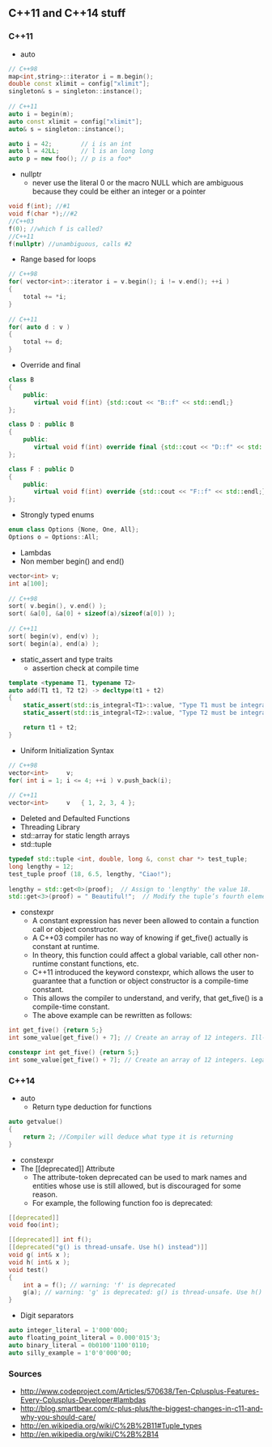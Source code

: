 ## C++11 and C++14 stuff

### C++11
- auto
```cpp
// C++98
map<int,string>::iterator i = m.begin();
double const xlimit = config["xlimit"];
singleton& s = singleton::instance();
 
// C++11
auto i = begin(m);
auto const xlimit = config["xlimit"];
auto& s = singleton::instance();

auto i = 42;        // i is an int
auto l = 42LL;      // l is an long long
auto p = new foo(); // p is a foo*
```
- nullptr
    - never use the literal 0 or the macro NULL which are ambiguous because they could be either an integer or a pointer
```cpp
void f(int); //#1
void f(char *);//#2
//C++03
f(0); //which f is called?
//C++11
f(nullptr) //unambiguous, calls #2
```
- Range based for loops
```cpp
// C++98
for( vector<int>::iterator i = v.begin(); i != v.end(); ++i ) 
{
    total += *i;
}
 
// C++11
for( auto d : v )
{
    total += d;
}
```
- Override and final
```cpp
class B 
{
    public:
       virtual void f(int) {std::cout << "B::f" << std::endl;}
};

class D : public B
{
    public:
       virtual void f(int) override final {std::cout << "D::f" << std::endl;}
};

class F : public D
{
    public:
       virtual void f(int) override {std::cout << "F::f" << std::endl;}
};
```
- Strongly typed enums
```cpp
enum class Options {None, One, All};
Options o = Options::All;
```
- Lambdas
- Non member begin() and end()
```cpp
vector<int> v;
int a[100];
 
// C++98
sort( v.begin(), v.end() );
sort( &a[0], &a[0] + sizeof(a)/sizeof(a[0]) );
 
// C++11
sort( begin(v), end(v) );
sort( begin(a), end(a) );
```
- static_assert and type traits
    - assertion check at compile time
```cpp
template <typename T1, typename T2>
auto add(T1 t1, T2 t2) -> decltype(t1 + t2)
{
    static_assert(std::is_integral<T1>::value, "Type T1 must be integral");
    static_assert(std::is_integral<T2>::value, "Type T2 must be integral");

    return t1 + t2;
}
```
- Uniform Initialization Syntax
```cpp
// C++98
vector<int>     v;
for( int i = 1; i <= 4; ++i ) v.push_back(i);
 
// C++11
vector<int>     v   { 1, 2, 3, 4 };
```
- Deleted and Defaulted Functions
- Threading Library
- std::array for static length arrays
- std::tuple
```cpp
typedef std::tuple <int, double, long &, const char *> test_tuple;
long lengthy = 12;
test_tuple proof (18, 6.5, lengthy, "Ciao!");
 
lengthy = std::get<0>(proof);  // Assign to 'lengthy' the value 18.
std::get<3>(proof) = " Beautiful!";  // Modify the tuple’s fourth element.
```
- constexpr
    - A constant expression has never been allowed to contain a function call or object constructor.
    - A C++03 compiler has no way of knowing if get_five() actually is constant at runtime.
    - In theory, this function could affect a global variable, call other non-runtime constant functions, etc.
    - C++11 introduced the keyword constexpr, which allows the user to guarantee that a function or object constructor is a compile-time constant.
    - This allows the compiler to understand, and verify, that get_five() is a compile-time constant.
    - The above example can be rewritten as follows:
```cpp
int get_five() {return 5;}
int some_value[get_five() + 7]; // Create an array of 12 integers. Ill-formed C++

constexpr int get_five() {return 5;}
int some_value[get_five() + 7]; // Create an array of 12 integers. Legal C++11
```







### C++14
- auto
    - Return type deduction for functions
```cpp
auto getvalue()
{
    return 2; //Compiler will deduce what type it is returning
}
```
- constexpr
- The [[deprecated]] Attribute
    - The attribute-token deprecated can be used to mark names and entities whose use is still allowed, but is discouraged for some reason.
    - For example, the following function foo is deprecated:
```cpp
[[deprecated]]
void foo(int);

[[deprecated]] int f();
[[deprecated("g() is thread-unsafe. Use h() instead")]]
void g( int& x );
void h( int& x );
void test() 
{
    int a = f(); // warning: 'f' is deprecated
    g(a); // warning: 'g' is deprecated: g() is thread-unsafe. Use h() instead
}
```
- Digit separators
```cpp
auto integer_literal = 1'000'000;
auto floating_point_literal = 0.000'015'3;
auto binary_literal = 0b0100'1100'0110;
auto silly_example = 1'0'0'000'00;
```








### Sources
- http://www.codeproject.com/Articles/570638/Ten-Cplusplus-Features-Every-Cplusplus-Developer#lambdas
- http://blog.smartbear.com/c-plus-plus/the-biggest-changes-in-c11-and-why-you-should-care/
- http://en.wikipedia.org/wiki/C%2B%2B11#Tuple_types
- http://en.wikipedia.org/wiki/C%2B%2B14
